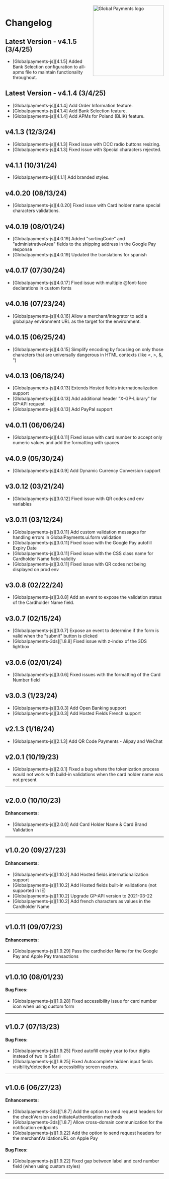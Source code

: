 <a href="https://github.com/globalpayments" target="_blank">
    <img src="https://developer.globalpay.com/static/media/logo.dab7811d.svg" alt="Global Payments logo" title="Global Payments" align="right" width="225" />
</a>

# Changelog
## Latest Version - v4.1.5 (3/4/25)
- [Globalpayments-js][4.1.5] Added Bank Selection configuration to all-apms file to maintain functionality throughout.

## Latest Version - v4.1.4 (3/4/25)
- [Globalpayments-js][4.1.4] Add Order Information feature.
- [Globalpayments-js][4.1.4] Add Bank Selection feature.
- [Globalpayments-js][4.1.4] Add APMs for Poland (BLIK) feature.

## v4.1.3 (12/3/24)
- [Globalpayments-js][4.1.3] Fixed issue with DCC radio buttons resizing.
- [Globalpayments-js][4.1.3] Fixed issue with Special characters rejected.

## v4.1.1 (10/31/24)
- [Globalpayments-js][4.1.1] Add branded styles.

## v4.0.20 (08/13/24)
- [Globalpayments-js][4.0.20] Fixed issue with Card holder name special characters validations.

## v4.0.19 (08/01/24)
- [Globalpayments-js][4.0.19] Added "sortingCode" and "administrativeArea" fields to the shipping address in the Google Pay response
- [Globalpayments-js][4.0.19] Updated the translations for spanish

## v4.0.17 (07/30/24)
- [Globalpayments-js][4.0.17] Fixed issue with multiple @font-face declarations in custom fonts

## v4.0.16 (07/23/24)
- [Globalpayments-js][4.0.16] Allow a merchant/integrator to add a globalpay environment URL as the target for the environment.

## v4.0.15 (06/25/24)
- [Globalpayments-js][4.0.15] Simplify encoding by focusing on only those characters that are universally dangerous in HTML contexts (like <, >, &, ")

## v4.0.13 (06/18/24)
- [Globalpayments-js][4.0.13] Extends Hosted fields internationalization support
- [Globalpayments-js][4.0.13] Add additional header "X-GP-Library" for GP-API request
- [Globalpayments-js][4.0.13] Add PayPal support

## v4.0.11 (06/06/24)
- [Globalpayments-js][4.0.11] Fixed issue with card number to accept only numeric values and add the formatting with spaces

## v4.0.9 (05/30/24)
- [Globalpayments-js][4.0.9] Add Dynamic Currency Conversion support

## v3.0.12 (03/21/24)
- [Globalpayments-js][3.0.12] Fixed issue with QR codes and env variables

## v3.0.11 (03/12/24)
- [Globalpayments-js][3.0.11] Add custom validation messages for handling errors in GlobalPayments.ui.form validation
- [Globalpayments-js][3.0.11] Fixed issue with the Google Pay autofill Expiry Date
- [Globalpayments-js][3.0.11] Fixed issue with the CSS class name for Cardholder Name field validity
- [Globalpayments-js][3.0.11] Fixed issue with QR codes not being displayed on prod env

## v3.0.8 (02/22/24)
- [Globalpayments-js][3.0.8] Add an event to expose the validation status of the Cardholder Name field.

## v3.0.7 (02/15/24)
- [Globalpayments-js][3.0.7] Expose an event to determine if the form is valid when the "submit" button is clicked
- [Globalpayments-3ds][1.8.8] Fixed issue with z-index of the 3DS lightbox

## v3.0.6 (02/01/24)
- [Globalpayments-js][3.0.6] Fixed issues with the formatting of the Card Number field

## v3.0.3 (1/23/24)
- [Globalpayments-js][3.0.3] Add Open Banking support
- [Globalpayments-js][3.0.3] Add Hosted Fields French support

## v2.1.3 (1/16/24)
- [Globalpayments-js][2.1.3] Add QR Code Payments - Alipay and WeChat

## v2.0.1 (10/19/23)
- [Globalpayments-js][2.0.1] Fixed a bug where the tokenization process would not work with build-in validations when the card holder name was not present

---
## v2.0.0 (10/10/23)
#### Enhancements:
- [Globalpayments-js][2.0.0] Add Card Holder Name & Card Brand Validation

---
## v1.0.20 (09/27/23)
#### Enhancements:
- [Globalpayments-js][1.10.2] Add Hosted fields internationalization support
- [Globalpayments-js][1.10.2] Add Hosted fields built-in validations (not supported in IE)
- [Globalpayments-js][1.10.2] Upgrade GP-API version to 2021-03-22
- [Globalpayments-js][1.10.2] Add french characters as values in the Cardholder Name

---
## v1.0.11 (09/07/23)
#### Enhancements:
- [Globalpayments-js][1.9.29] Pass the cardholder Name for the Google Pay and Apple Pay transactions

---
## v1.0.10 (08/01/23)
#### Bug Fixes:
- [Globalpayments-js][1.9.28] Fixed accessibility issue for card number icon when using custom form

---
## v1.0.7 (07/13/23)
#### Bug Fixes:
- [Globalpayments-js][1.9.25] Fixed autofill expiry year to four digits instead of two in Safari
- [Globalpayments-js][1.9.25] Fixed Autocomplete hidden input fields visibility/detection for accessibility screen readers.

---
## v1.0.6 (06/27/23)
#### Enhancements:
- [Globalpayments-3ds][1.8.7] Add the option to send request headers for the checkVersion and initiateAuthentication methods
- [Globalpayments-3ds][1.8.7] Allow cross-domain communication for the notification endpoints
- [Globalpayments-js][1.9.22] Add the option to send request headers for the merchantValidationURL on Apple Pay

#### Bug Fixes:
- [Globalpayments-js][1.9.22] Fixed gap between label and card number field (when using custom styles)
---
